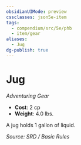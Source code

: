 ```yaml
---
obsidianUIMode: preview
cssclasses: json5e-item
tags:
  - compendium/src/5e/phb
  - item/gear
aliases:
  - Jug
dg-publish: true
---
```

# Jug
*Adventuring Gear*  

- **Cost**: 2 cp
- **Weight**: 4.0 lbs.

A jug holds 1 gallon of liquid.

*Source: SRD / Basic Rules*